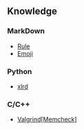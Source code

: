 ## Knowledge
### MarkDown
- [Rule](https://github.com/lofty77/Tools/blob/master/docs/Markdown_rule.md)
- [Emoji](https://github.com/lofty77/Tools/blob/master/docs/Markdown_emoji.md)

### Python
- [xlrd](https://github.com/lofty77/Tools/blob/master/docs/python_xlrd.md)


### C/C++
- [Valgrind[Memcheck]](https://github.com/lofty77/Tools/blob/master/docs/Valgrind_Memcheck.md)


